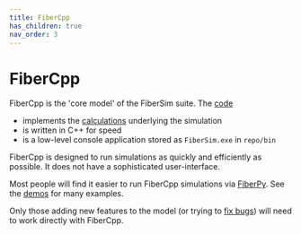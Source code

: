 ```yaml
---
title: FiberCpp
has_children: true
nav_order: 3
---
```


# FiberCpp

FiberCpp is the 'core model' of the FiberSim suite. The [code](code/code.html)
+ implements the [calculations](calculations/calculations.html) underlying the simulation
+ is written in C++ for speed
+ is a low-level console application stored as `FiberSim.exe` in `repo/bin`

FiberCpp is designed to run simulations as quickly and efficiently as possible. It does not have a sophisticated user-interface.

Most people will find it easier to run FiberCpp simulations via [FiberPy](../FiberPy/FiberPy.html). See the [demos](../demos/demos.html) for many examples.

Only those adding new features to the model (or trying to [fix bugs](http://github.com/campbell-muscle-lab/FiberSim/issues)) will need to work directly with FiberCpp. 
